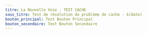 ```yaml
---
titre: La Nouvelle Voie - TEST CACHE
sous_titre: Test de résolution du problème de cache - $(date)
bouton_principal: Test Bouton Principal
bouton_secondaire: Test Bouton Secondaire
---
```

